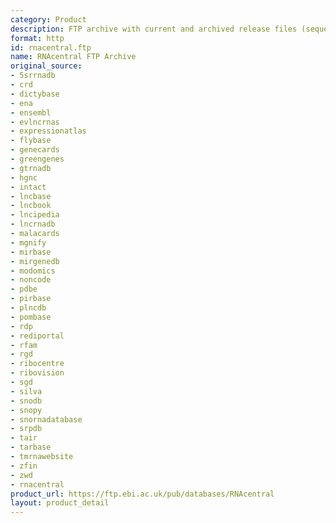 ```yaml
---
category: Product
description: FTP archive with current and archived release files (sequences and annotations)
format: http
id: rnacentral.ftp
name: RNAcentral FTP Archive
original_source:
- 5srrnadb
- crd
- dictybase
- ena
- ensembl
- evlncrnas
- expressionatlas
- flybase
- genecards
- greengenes
- gtrnadb
- hgnc
- intact
- lncbase
- lncbook
- lncipedia
- lncrnadb
- malacards
- mgnify
- mirbase
- mirgenedb
- modomics
- noncode
- pdbe
- pirbase
- plncdb
- pombase
- rdp
- rediportal
- rfam
- rgd
- ribocentre
- ribovision
- sgd
- silva
- snodb
- snopy
- snornadatabase
- srpdb
- tair
- tarbase
- tmrnawebsite
- zfin
- zwd
- rnacentral
product_url: https://ftp.ebi.ac.uk/pub/databases/RNAcentral
layout: product_detail
---
```

